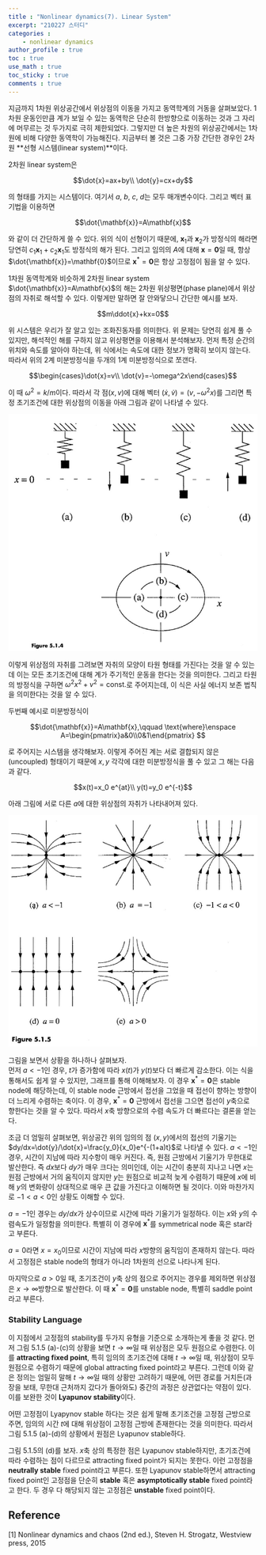 ```yaml
---
title : "Nonlinear dynamics(7). Linear System"
excerpt: "210227 스터디"
categories :
    - nonlinear dynamics
author_profile : true
toc : true
use_math : true
toc_sticky : true
comments : true
---
```



지금까지 $1$차원 위상공간에서 위상점의 이동을 가지고 동역학계의 거동을 살펴보았다. $1$차원 운동인만큼 계가 보일 수 있는 동역학은 단순히 한방향으로 이동하는 것과 그 자리에 머무르는 것 두가지로 극히 제한되었다. 그렇지만 더 높은 차원의 위상공간에서는 $1$차원에 비해 다양한 동역학이 가능해진다. 지금부터 볼 것은 그중 가장 간단한 경우인 $2$차원 **선형 시스템(linear system)**이다.

2차원 linear system은

$$\dot{x}=ax+by\\ \dot{y}=cx+dy$$

의 형태를 가지는 시스템이다. 여기서 $a$, $b$, $c$, $d$는 모두 매개변수이다. 그리고 벡터 표기법을 이용하면

$$\dot{\mathbf{x}}=A\mathbf{x}$$

와 같이 더 간단하게 쓸 수 있다. 위의 식이 선형이기 때문에, $\mathbf{x}_1$과 $\mathbf{x}_2$가 방정식의 해라면 당연히 $c_1\mathbf{x}_1+c_2\mathbf{x}_1$도 방정식의 해가 된다. 그리고 임의의 $A$에 대해 $\mathbf{x}=\mathbf{0}$일 때, 항상 $\dot{\mathbf{x}}=\mathbf{0}$이므로 $\mathbf{x}^\ast=\mathbf{0}$은 항상 고정점이 됨을 알 수 있다.

$1$차원 동역학계와 비슷하게 $2$차원 linear system $\dot{\mathbf{x}}=A\mathbf{x}$의 해는 $2$차원 위상평면(phase plane)에서 위상점의 자취로 해석할 수 있다. 이렇게만 말하면 잘 안와닿으니 간단한 예시를 보자.

$$m\ddot{x}+kx=0$$

위 시스템은 우리가 잘 알고 있는 조화진동자를 의미한다. 위 문제는 당연히 쉽게 풀 수 있지만, 해석적인 해를 구하지 않고 위상평면을 이용해서 분석해보자. 먼저 특정 순간의 위치와 속도를 알아야 하는데, 위 식에서는 속도에 대한 정보가 명확히 보이지 않는다. 따라서 위의 2계 미분방정식을 두개의 1계 미분방정식으로 쪼갠다.

$$\begin{cases}\dot{x}=v\\
\dot{v}=-\omega^2x\end{cases}$$

이 때 $\omega^2=k/m$이다. 따라서 각 점$(x,v)$에 대해 벡터 $(\dot{x},\dot{v})=(v,-\omega^2x)$를 그리면 특정 초기조건에 대한 위상점의 이동을 아래 그림과 같이 나타낼 수 있다.

![ex_screenshot](/assets/images/NLD/fig-5.1.4.jpg)

이렇게 위상점의 자취를 그려보면 자취의 모양이 타원 형태를 가진다는 것을 알 수 있는데 이는 모든 초기조건에 대해 계가 주기적인 운동을 한다는 것을 의미한다. 그리고 타원의 방정식을 구하면 $\omega^2x^2+v^2=\text{const.}$로 주어지는데, 이 식은 사실 에너지 보존 법칙을 의미한다는 것을 알 수 있다.

두번째 예시로 미분방정식이

$$\dot{\mathbf{x}}=A\mathbf{x},\qquad \text{where}\enspace A=\begin{pmatrix}a&0\\0&1\end{pmatrix} $$

로 주어지는 시스템을 생각해보자. 이렇게 주어진 계는 서로 결합되지 않은(uncoupled) 형태이기 때문에 $x,y$ 각각에 대한 미분방정식을 풀 수 있고 그 해는 다음과 같다.

$$x(t)=x_0 e^{at}\\ y(t)=y_0 e^{-t}$$

아래 그림에 서로 다른 $a$에 대한 위상점의 자취가 나타내어져 있다.

![ex_screenshot](/assets/images/NLD/fig-5.1.5.jpg)

그림을 보면서 상황을 하나하나 살펴보자.  
먼저 $a<-1$인 경우, $t$가 증가함에 따라 $x(t)$가 $y(t)$보다 더 빠르게 감소한다. 이는 식을 통해서도 쉽게 알 수 있지만, 그래프를 통해 이해해보자. 이 경우 $\mathbf{x}^\ast=\mathbf{0}$은 stable node에 해당하는데, 이 stable node 근방에서 접선을 그었을 때 접선이 향하는 방향이 더 느리게 수렴하는 축이다. 이 경우, $\mathbf{x}^\ast=\mathbf{0}$ 근방에서 접선을 그으면 접선이 $y$축으로 향한다는 것을 알 수 있다. 따라서 $x$축 방향으로의 수렴 속도가 더 빠르다는 결론을 얻는다.

조금 더 엄밀히 살펴보면, 위상공간 위의 임의의 점 $(x,y)$에서의 접선의 기울기는 $dy/dx=\dot{y}/\dot{x}=\frac{y_0}{x_0}e^{-(1+a)t}$로 나타낼 수 있다. $a<-1$인 경우, 시간이 지남에 따라 지수항이 매우 커진다. 즉, 원점 근방에서 기울기가 무한대로 발산한다. 즉 $dx$보다 $dy$가 매우 크다는 의미인데, 이는 시간이 충분히 지나고 나면 $x$는 원점 근방에서 거의 움직이지 않지만 $y$는 원점으로 비교적 늦게 수렴하기 때문에 $x$에 비해 $y$의 변화량이 상대적으로 매우 큰 값을 가진다고 이해하면 될 것이다. 이와 마찬가지로 $-1<a<0$인 상황도 이해할 수 있다.

$a=-1$인 경우는 $dy/dx$가 상수이므로 시간에 따라 기울기가 일정하다. 이는 $x$와 $y$의 수렴속도가 일정함을 의미한다. 특별히 이 경우에 $\mathbf{x}^\ast$를 symmetrical node 혹은 star라고 부른다.

$a=0$라면 $x=x_0$이므로 시간이 지남에 따라 $x$방향의 움직임이 존재하지 않는다. 따라서 고정점은 stable node의 형태가 아니라 1차원의 선으로 나타나게 된다.

마지막으로 $a>0$일 때, 초기조건이 $y$축 상의 점으로 주어지는 경우를 제외하면 위상점은 $x\rightarrow\infty$방향으로 발산한다. 이 때 $\mathbf{x}^\ast=\mathbf{0}$를 unstable node, 특별히 saddle point라고 부른다. 

### Stability Language

이 지점에서 고정점의 stability를 두가지 유형을 기준으로 소개하는게 좋을 것 같다. 먼저 그림 5.1.5 (a)-(c)의 상황을 보면 $t\rightarrow\infty$일 때 위상점은 모두 원점으로 수렴한다. 이를 **attracting fixed point**, 특히 임의의 초기조건에 대해 $t\rightarrow\infty$일 때, 위상점이 모두 원점으로 수렴하기 때문에 global attracting fixed point라고 부른다. 그런데 이와 같은 정의는 엄밀히 말해 $t\rightarrow\infty$일 때의 상황만 고려하기 때문에, 어떤 경로를 거치든(과장을 보태, 무한대 근처까지 갔다가 돌아와도) 중간의 과정은 상관없다는 약점이 있다. 이를 보완한 것이 **Lyapunov stability**이다.

어떤 고정점이 Lyapynov stable 하다는 것은 쉽게 말해 초기조건을 고정점 근방으로 주면, 임의의 시간 $t$에 대해 위상점이 고정점 근방에 존재한다는 것을 의미한다. 따라서 그림 5.1.5 (a)-(d)의 상황에서 원점은 Lyapunov stable하다.

그림 5.1.5의 (d)를 보자. $x$축 상의 특정한 점은 Lyapunov stable하지만, 초기조건에 따라 수렴하는 점이 다르므로 attracting fixed point가 되지는 못한다. 이런 고정점을 **neutrally stable** fixed point라고 부른다. 또한 Lyapunov stable하면서 attracting fixed point인 고정점을 단순히 **stable** 혹은 **asymptotically stable** fixed point라고 한다. 두 경우 다 해당되지 않는 고정점은 **unstable** fixed point이다.










## Reference

[1] Nonlinear dynamics and chaos (2nd ed.), Steven H. Strogatz, Westview press, 2015